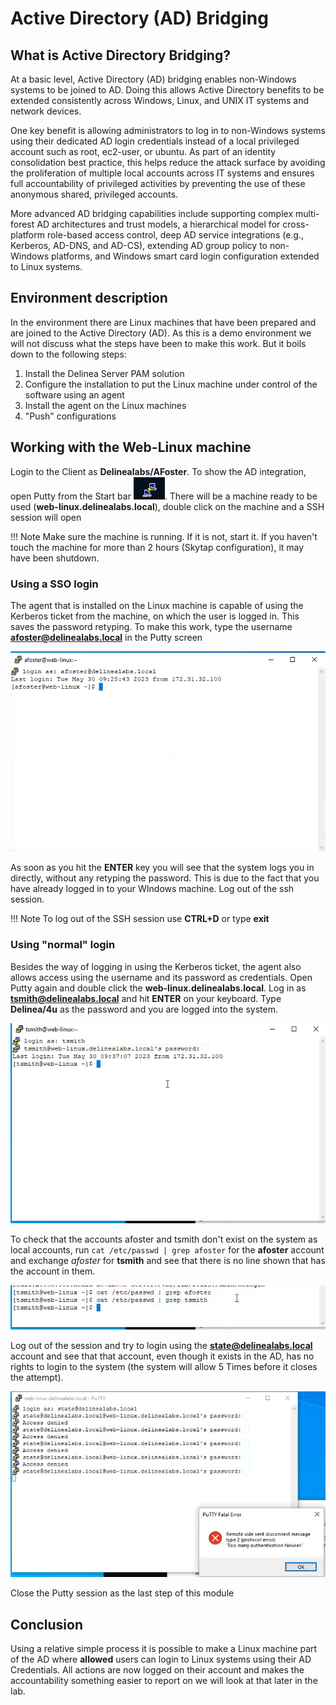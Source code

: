 # Active Directory (AD) Bridging

## What is Active Directory Bridging?
At a basic level, Active Directory (AD) bridging enables non-Windows systems to be joined to AD. Doing this allows Active Directory benefits to be extended consistently across Windows, Linux, and UNIX IT systems and network devices.

One key benefit is allowing administrators to log in to non-Windows systems using their dedicated AD login credentials instead of a local privileged account such as root, ec2-user, or ubuntu. As part of an identity consolidation best practice, this helps reduce the attack surface by avoiding the proliferation of multiple local accounts across IT systems and ensures full accountability of privileged activities by preventing the use of these anonymous shared, privileged accounts.

More advanced AD bridging capabilities include supporting complex multi-forest AD architectures and trust models, a hierarchical model for cross-platform role-based access control, deep AD service integrations (e.g., Kerberos, AD-DNS, and AD-CS), extending AD group policy to non-Windows platforms, and Windows smart card login configuration extended to Linux systems.

## Environment description

In the environment there are Linux machines that have been prepared and are joined to the Active Directory (AD). As this is a demo environment we will not discuss what the steps have been to make this work. But it boils down to the following steps:

1. Install the Delinea Server PAM solution
2. Configure the installation to put the Linux machine under control of the software using an agent
3. Install the agent on the Linux machines
4. "Push" configurations

## Working with the Web-Linux machine

Login to the Client as **Delinealabs/AFoster**. To show the AD integration, open Putty from the Start bar ![server PAM](images/lab001.png). There will be a machine ready to be used (**web-linux.delinealabs.local**), double click on the machine and a SSH session will open 

!!! Note
    Make sure the machine is running. If it is not, start it. If you haven't touch the machine for more than 2 hours (Skytap configuration), it may have been shutdown.


### Using a SSO login

The agent that is installed on the Linux machine is capable of using the Kerberos ticket from the machine, on which the user is logged in. This saves the password retyping. To make this work, type the username **afoster@delinealabs.local** in the Putty screen

![server PAM](images/lab002.png)

As soon as you hit the **ENTER** key you will see that the system logs you in directly, without any retyping the password. This is due to the fact that you have already logged in to your WIndows machine. Log out of the ssh session.

!!! Note
    To log out of the SSH session use **CTRL+D** or type **exit**


### Using "normal" login

Besides the way of logging in using the Kerberos ticket, the agent also allows access using the username and its password as credentials. Open Putty again and double click the **web-linux.delinealabs.local**. Log in as **tsmith@delinealabs.local** and hit **ENTER** on your keyboard. Type **Delinea/4u** as the password and you are logged into the system. 

![server PAM](images/lab003.png)

To check that the accounts afoster and tsmith don't exist on the system as local accounts, run ``cat /etc/passwd | grep afoster`` for the **afoster** account and exchange *afoster* for **tsmith** and see that there is no line shown that has the account in them.

![server PAM](images/lab004.png)

Log out of the session and try to login using the **state@delinealabs.local** account and see that that account, even though it exists in the AD, has no rights to login to the system (the system will allow 5 Times before it closes the attempt). 

![server PAM](images/lab005.png)

Close the Putty session as the last step of this module

## Conclusion

Using a relative simple process it is possible to make a Linux machine part of the AD where **allowed** users can login to Linux systems using their AD Credentials. All actions are now logged on their account and makes the accountability something easier to report on we will look at that later in the lab.


